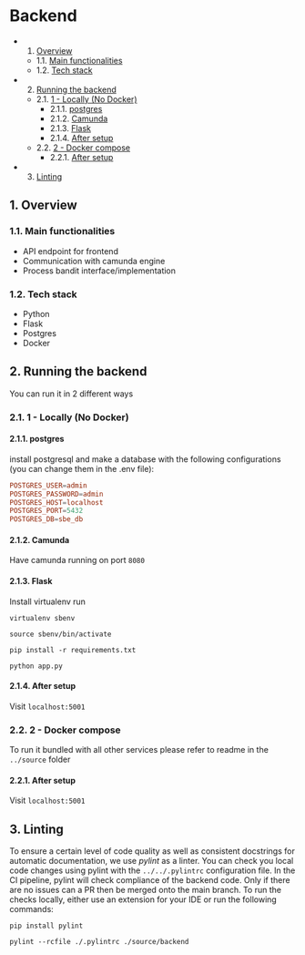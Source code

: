 # Backend

<!-- vscode-markdown-toc -->
* 1. [Overview](#Overview)
	* 1.1. [Main functionalities](#Mainfunctionalities)
	* 1.2. [Tech stack](#Techstack)
* 2. [Running the backend](#Runningthebackend)
	* 2.1. [1 - Locally (No Docker)](#LocallyNoDocker)
		* 2.1.1. [postgres](#postgres)
		* 2.1.2. [Camunda](#Camunda)
		* 2.1.3. [Flask](#Flask)
		* 2.1.4. [After setup](#Aftersetup)
	* 2.2. [2 - Docker compose](#Dockercompose)
		* 2.2.1. [After setup](#Aftersetup-1)
* 3. [Linting](#Linting)

<!-- vscode-markdown-toc-config
	numbering=true
	autoSave=true
	/vscode-markdown-toc-config -->
<!-- /vscode-markdown-toc -->

##  1. <a name='Overview'></a>Overview

###  1.1. <a name='Mainfunctionalities'></a>Main functionalities
* API endpoint for frontend
* Communication with camunda engine
* Process bandit interface/implementation
###  1.2. <a name='Techstack'></a>Tech stack
* Python
* Flask
* Postgres
* Docker
##  2. <a name='Runningthebackend'></a>Running the backend
You can run it in 2 different ways
###  2.1. <a name='LocallyNoDocker'></a>1 - Locally (No Docker)
####  2.1.1. <a name='postgres'></a>postgres
install postgresql and make a database with the following configurations (you can change them in the .env file):
```conf
POSTGRES_USER=admin
POSTGRES_PASSWORD=admin
POSTGRES_HOST=localhost
POSTGRES_PORT=5432
POSTGRES_DB=sbe_db
```
####  2.1.2. <a name='Camunda'></a>Camunda
Have camunda running on port `8080`
####  2.1.3. <a name='Flask'></a>Flask
Install virtualenv
run

`virtualenv sbenv`

`source sbenv/bin/activate`

`pip install -r requirements.txt`

`python app.py`

####  2.1.4. <a name='Aftersetup'></a>After setup
Visit `localhost:5001`

###  2.2. <a name='Dockercompose'></a>2 - Docker compose
To run it bundled with all other services please refer to readme in the `../source` folder

####  2.2.1. <a name='Aftersetup-1'></a>After setup
Visit `localhost:5001`

##  3. <a name='Linting'></a>Linting
To ensure a certain level of code quality as well as consistent docstrings for automatic documentation, we use *pylint*
as a linter. You can check you local code changes using pylint with the `../../.pylintrc` configuration file.
In the CI pipeline, pylint will check compliance of the backend code. Only if there are no issues can a PR then
be merged onto the main branch.
To run the checks locally, either use an extension for your IDE or run the following commands:

`pip install pylint`

`pylint --rcfile ./.pylintrc ./source/backend`
